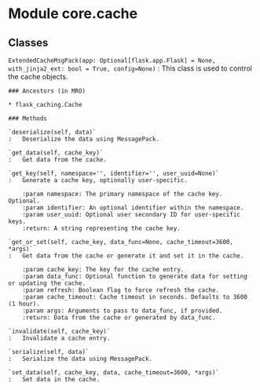 Module core.cache
=================

Classes
-------

`ExtendedCacheMsgPack(app: Optional[flask.app.Flask] = None, with_jinja2_ext: bool = True, config=None)`
:   This class is used to control the cache objects.

    ### Ancestors (in MRO)

    * flask_caching.Cache

    ### Methods

    `deserialize(self, data)`
    :   Deserialize the data using MessagePack.

    `get_data(self, cache_key)`
    :   Get data from the cache.

    `get_key(self, namespace='', identifier='', user_uuid=None)`
    :   Generate a cache key, optionally user-specific.
        
        :param namespace: The primary namespace of the cache key. Optional.
        :param identifier: An optional identifier within the namespace.
        :param user_uuid: Optional user secondary ID for user-specific keys.
        :return: A string representing the cache key.

    `get_or_set(self, cache_key, data_func=None, cache_timeout=3600, *args)`
    :   Get data from the cache or generate it and set it in the cache.
        
        :param cache_key: The key for the cache entry.
        :param data_func: Optional function to generate data for setting or updating the cache.
        :param refresh: Boolean flag to force refresh the cache.
        :param cache_timeout: Cache timeout in seconds. Defaults to 3600 (1 hour).
        :param args: Arguments to pass to data_func, if provided.
        :return: Data from the cache or generated by data_func.

    `invalidate(self, cache_key)`
    :   Invalidate a cache entry.

    `serialize(self, data)`
    :   Serialize the data using MessagePack.

    `set_data(self, cache_key, data, cache_timeout=3600, *args)`
    :   Set data in the cache.